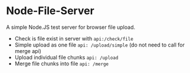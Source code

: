 # Node-File-Server

A simple Node.JS test server for browser file upload.

- Check is file exist in server with `api:/check/file`
- Simple upload as one file `api: /upload/simple` (do not need to call for merge api)
- Upload individual file chunks `api: /upload`
- Merge file chunks into file `api: /merge`

